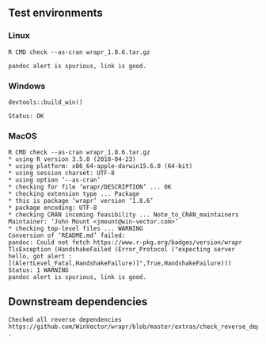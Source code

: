 

## Test environments


### Linux

    R CMD check --as-cran wrapr_1.8.6.tar.gz 
 
    pandoc alert is spurious, link is good.


### Windows

    devtools::build_win()
 
    Status: OK

### MacOS

    R CMD check --as-cran wrapr_1.8.6.tar.gz 
    * using R version 3.5.0 (2018-04-23)
    * using platform: x86_64-apple-darwin15.6.0 (64-bit)
    * using session charset: UTF-8
    * using option ‘--as-cran’
    * checking for file ‘wrapr/DESCRIPTION’ ... OK
    * checking extension type ... Package
    * this is package ‘wrapr’ version ‘1.8.6’
    * package encoding: UTF-8
    * checking CRAN incoming feasibility ... Note_to_CRAN_maintainers
    Maintainer: ‘John Mount <jmount@win-vector.com>’
    * checking top-level files ... WARNING
    Conversion of ‘README.md’ failed:
    pandoc: Could not fetch https://www.r-pkg.org/badges/version/wrapr
    TlsException (HandshakeFailed (Error_Protocol ("expecting server hello, got alert : [(AlertLevel_Fatal,HandshakeFailure)]",True,HandshakeFailure)))
    Status: 1 WARNING
    pandoc alert is spurious, link is good.

## Downstream dependencies

    Checked all reverse dependencies https://github.com/WinVector/wrapr/blob/master/extras/check_reverse_dependencies.md .
 